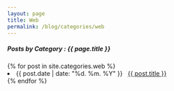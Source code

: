 ```yaml
---
layout: page
title: Web
permalink: /blog/categories/web
---
```

 
<h5> Posts by Category : {{ page.title }} </h5>

<div class="card">
{% for post in site.categories.web %}
 <li class="category-posts"><span>{{ post.date | date: "%d. %m. %Y" }}</span> &nbsp; <a href="{{ post.url }}">{{ post.title }}</a></li>
{% endfor %}
</div>